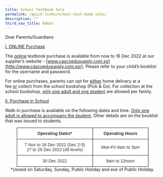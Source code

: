```yaml
---
title: School Textbook Sale
permalink: /quick-links/school-text-book-sale/
description: ""
third_nav_title: Admin
---
```

Dear Parents/Guardians  

<u>I. ONLINE Purchase</u>

The&nbsp;<u>online</u>&nbsp;textbook purchase is available from now to 16 Dec 2022 at our supplier’s website -&nbsp;[www.cascoedusupply.com.sg](http://www.cascoedusupply.com.sg/). Please refer to your child’s booklist for the username and password.&nbsp;

For online purchases, parents can opt for&nbsp;<u>either</u>&nbsp;home delivery at a fee&nbsp;<u>or</u>&nbsp;collect from the school bookshop (Pick &amp; Go). For collection at the school bookshop,&nbsp;<u>only one adult and one student</u>&nbsp;are allowed per family.

<u>II.&nbsp;Purchase in School</u>

Walk-in purchase is available on the following dates and time.&nbsp;<u>Only one adult is allowed to accompany the student.</u> Other details are on the booklist that was issued to students.

<style type="text/css">
.tg  {border-collapse:collapse;border-spacing:0;margin:0px auto;}
.tg td{border-color:black;border-style:solid;border-width:1px;font-family:Arial, sans-serif;font-size:14px;
  overflow:hidden;padding:10px 5px;word-break:normal;}
.tg th{border-color:black;border-style:solid;border-width:1px;font-family:Arial, sans-serif;font-size:14px;
  font-weight:normal;overflow:hidden;padding:10px 5px;word-break:normal;}
.tg .tg-5ws4{background-color:#FFF;color:#333;font-weight:bold;text-align:center;vertical-align:middle}
.tg .tg-2rp9{background-color:#FFF;color:#333;text-align:center;vertical-align:middle}
</style>
<table class="tg" style="undefined;table-layout: fixed; width: 429px">
<colgroup>
<col style="width: 248px">
<col style="width: 181px">
</colgroup>
<tbody>
  <tr>
    <td class="tg-5ws4">Operating Dates*</td>
    <td class="tg-5ws4">Operating Hours</td>
  </tr>
  <tr>
    <td class="tg-2rp9">7 Nov to 16 Dec 2022 (Sec 2-5)<br>27 to 29 Dec 2022 (All levels)</td>
    <td class="tg-2rp9">Mon-Fri 9am to 3pm</td>
  </tr>
  <tr>
    <td class="tg-2rp9">30 Dec 2022</td>
    <td class="tg-2rp9">9am to 12noon</td>
  </tr>
</tbody>
</table>

<center>*closed on Saturday, Sunday, Public Holiday and eve of Public Holiday.</center>